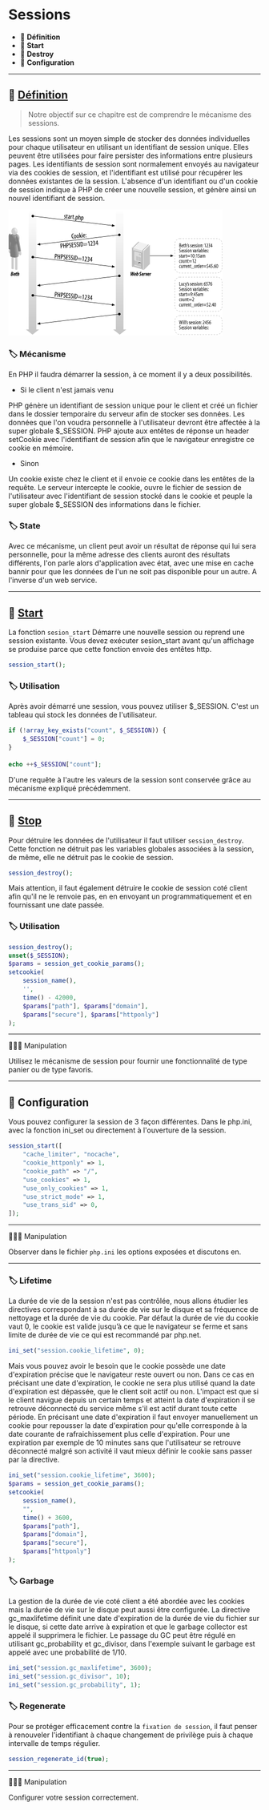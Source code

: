 # Sessions

*  🔖 **Définition**
*  🔖 **Start**
*  🔖 **Destroy**
*  🔖 **Configuration**

___

## 📑 [Définition](https://www.php.net/manual/fr/reserved.variables.session.php)

> Notre objectif sur ce chapitre est de comprendre le mécanisme des sessions.


 Les sessions sont un moyen simple de stocker des données individuelles pour chaque utilisateur en utilisant un identifiant de session unique. Elles peuvent être utilisées pour faire persister des informations entre plusieurs pages. Les identifiants de session sont normalement envoyés au navigateur via des cookies de session, et l'identifiant est utilisé pour récupérer les données existantes de la session. L'absence d'un identifiant ou d'un cookie de session indique à PHP de créer une nouvelle session, et génère ainsi un nouvel identifiant de session. 

![image](https://raw.githubusercontent.com/seeren-training/PHP/master/wiki/resources/session.gif)

### 🏷️ **Mécanisme**

En PHP il faudra démarrer la session, à ce moment il y a deux possibilités. 

* Si le client n'est jamais venu

PHP génère un identifiant de session unique pour le client et créé un fichier dans le dossier temporaire du serveur afin de stocker ses données. Les données que l'on voudra personnelle à l'utilisateur devront être affectée à la super globale $_SESSION. PHP ajoute aux entêtes de réponse un header setCookie avec l'identifiant de session afin que le navigateur enregistre ce cookie en mémoire.

* Sinon

Un cookie existe chez le client et il envoie ce cookie dans les entêtes de la requête. Le serveur intercepte le cookie, ouvre le fichier de session de l'utilisateur avec l'identifiant de session stocké dans le cookie et peuple la super globale $_SESSION des informations dans le fichier.

### 🏷️ **State**

Avec ce mécanisme, un client peut avoir un résultat de réponse qui lui sera personnelle, pour la même adresse des clients auront des résultats différents, l'on parle alors d'application avec état, avec une mise en cache  bannir pour que les données de l'un ne soit pas disponible pour un autre. A l'inverse d'un web service.

___

## 📑 [Start](https://www.php.net/manual/fr/function.session-start.php)

La fonction `sesion_start` Démarre une nouvelle session ou reprend une session existante. Vous devez exécuter sesion_start avant qu'un affichage se produise parce que cette fonction envoie des entêtes http.

```php
session_start();
```

### 🏷️ **Utilisation**

Après avoir démarré une session, vous pouvez utiliser $_SESSION. C'est un tableau qui stock les données de l'utilisateur.

```php
if (!array_key_exists("count", $_SESSION)) {
    $_SESSION["count"] = 0;
}

echo ++$_SESSION["count"];
```

D'une requête à l'autre les valeurs de la session sont conservée grâce au mécanisme expliqué précédemment.

___

## 📑 [Stop](https://www.php.net/manual/fr/function.session-destroy.php)

Pour détruire les données de l'utilisateur il faut utiliser `session_destroy`. Cette fonction ne détruit pas les variables globales associées à la session, de même, elle ne détruit pas le cookie de session.

```php
session_destroy();
```

Mais attention, il faut également détruire le cookie de session coté client afin qu'il ne le renvoie pas, en en envoyant un programmatiquement et en fournissant une date passée.

### 🏷️ **Utilisation**

```php
session_destroy();
unset($_SESSION);
$params = session_get_cookie_params();
setcookie(
    session_name(),
    '',
    time() - 42000,
    $params["path"], $params["domain"],
    $params["secure"], $params["httponly"]
);
```

___

👨🏻‍💻 Manipulation

Utilisez le mécanisme de session pour fournir une fonctionnalité de type panier ou de type favoris.

___

## 📑 Configuration

Vous pouvez configurer la session de 3 façon différentes. Dans le php.ini, avec la fonction ini_set ou directement à l'ouverture de la session.

```php
session_start([
    "cache_limiter", "nocache",
    "cookie_httponly" => 1,
    "cookie_path" => "/",
    "use_cookies" => 1,
    "use_only_cookies" => 1,
    "use_strict_mode" => 1,
    "use_trans_sid" => 0,
]);
```
___

👨🏻‍💻 Manipulation

Observer dans le fichier `php.ini` les options exposées et discutons en.

___


### 🏷️ **Lifetime**

La durée de vie de la session n'est pas contrôlée, nous allons étudier les directives correspondant à sa durée de vie sur le disque et sa fréquence de nettoyage et la durée de vie du cookie. Par défaut la durée de vie du cookie vaut 0, le cookie est valide jusqu’à ce que le navigateur se ferme et sans limite de durée de vie ce qui est recommandé par php.net.

```php
ini_set("session.cookie_lifetime", 0); 
```

Mais vous pouvez avoir le besoin que le cookie possède une date d'expiration précise que le navigateur reste ouvert ou non. Dans ce cas en précisant une date d'expiration, le cookie ne sera plus utilisé quand la date d'expiration est dépassée, que le client soit actif ou non. L'impact est que si le client navigue depuis un certain temps et atteint la date d'expiration il se retrouve déconnecté du service même s'il est actif durant toute cette période. En précisant une date d'expiration il faut envoyer manuellement un cookie pour repousser la date d'expiration pour qu'elle corresponde à la date courante de rafraichissement plus celle d'expiration. Pour une expiration par exemple de 10 minutes sans que l'utilisateur se retrouve déconnecté malgré son activité il vaut mieux définir le cookie sans passer par la directive.

```php
ini_set("session.cookie_lifetime", 3600);
$params = session_get_cookie_params();
setcookie(
    session_name(),
    "",
    time() + 3600,
    $params["path"],
    $params["domain"],
    $params["secure"],
    $params["httponly"]
); 
```

### 🏷️ **Garbage**

La gestion de la durée de vie coté client a été abordée avec les cookies mais la durée de vie sur le disque peut aussi être configurée. La directive gc_maxlifetime définit une date d'expiration de la durée de vie du fichier sur le disque, si cette date arrive à expiration et que le garbage collector est appelé il supprimera le fichier. Le passage du GC peut être régulé en utilisant gc_probability et gc_divisor, dans l'exemple suivant le garbage est appelé avec une probabilité de 1/10.

```php
ini_set("session.gc_maxlifetime", 3600);
ini_set("session.gc_divisor", 10);
ini_set("session.gc_probability", 1);
```

### 🏷️ **Regenerate**

Pour se protéger efficacement contre la `fixation de session`, il faut penser à renouveler l'identifiant à chaque changement de privilège puis à chaque intervalle de temps régulier.

```php
session_regenerate_id(true);
```

___

👨🏻‍💻 Manipulation

Configurer votre session correctement.